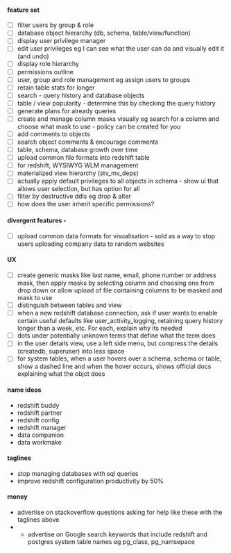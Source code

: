 #### feature set
- [ ] filter users by group & role
- [ ] database object hierarchy (db, schema, table/view/function)
- [ ] display user privilege manager
- [ ] edit user privileges eg I can see what the user can do and visually edit it (and undo)
- [ ] display role hierarchy
- [ ] permissions outline
- [ ] user, group and role management eg assign users to groups
- [ ] retain table stats for longer
- [ ] search - query history and database objects
- [ ] table / view popularity - determine this by checking the query history
- [ ] generate plans for already queries
- [ ] create and manage column masks visually eg search for a column and choose what mask to use - policy can be created for you
- [ ] add comments to objects
- [ ] search object comments & encourage comments
- [ ] table, schema, database growth over time
- [ ] upload common file formats into redshift table
- [ ] for redshift, WYSIWYG WLM management
- [ ] materialized view hierarchy (stv_mv_deps)
- [ ] actually apply default privileges to all objects in schema - show ui that allows user selection, but has option for all
- [ ] filter by destructive ddls eg drop & alter
- [ ] how does the user inherit specific permissions?

#### divergent features -
- [ ] upload common data formats for visualisation - sold as a way to stop users uploading company data to random websites

#### UX
- [ ]  create generic masks like last name, email, phone number or address mask, then apply masks by selecting column and choosing one
    from drop down or allow upload of file containing columns to be masked and mask to use
- [ ] distinguish between tables and view
- [ ] when a new redshift database connection, ask if user wants to enable certain useful defaults like user_activity_logging,
      retaining query history longer than a week, etc. For each, explain why its needed
- [ ] dots under potentially unknown terms that define what the term does
- [ ] in the user details view, use a left side menu, but compress the details (createdb, superuser) into less space
- [ ] for system tables, when a user hovers over a schema, schema or table, show a dashed line and when the hover occurs,
      shows official docs explaining what the objct does

#### name ideas
* redshift buddy
* redshift partner
* redshift config
* redshift manager
* data companion
* data workmake

#### taglines
* stop managing databases with sql queries
* improve redshift configuration productivity by 50%


#### money
* advertise on stackoverflow questions asking for help like these with the taglines above
* * advertise on Google search keywords that include redshift and postgres system table names eg pg_class, pg_namsepace
